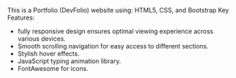 This is a Portfolio (DevFolio) website using:
HTML5, CSS, and Bootstrap
Key Features:
- fully responsive design ensures optimal viewing experience across various devices.
- Smooth scrolling navigation for easy access to different sections.
- Stylish hover effects.
- JavaScript typing animation library.
- FontAwesome for icons.
